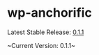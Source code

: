 # wp-anchorific



Latest Stable Release: [0.1.1](https://github.com/soderlind/wp-anchorific/releases/tag/0.1.1)

~Current Version: 0.1.1~
